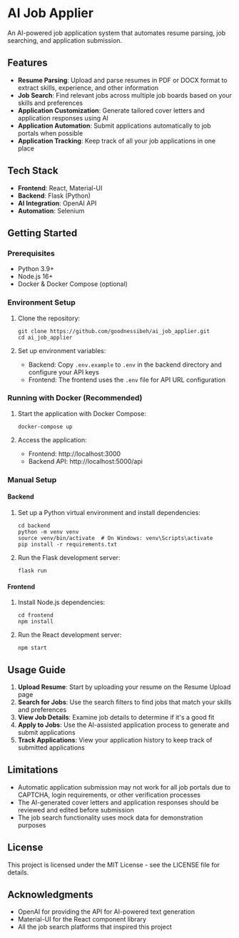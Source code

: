 # AI Job Applier

An AI-powered job application system that automates resume parsing, job searching, and application submission.

## Features

- **Resume Parsing**: Upload and parse resumes in PDF or DOCX format to extract skills, experience, and other information
- **Job Search**: Find relevant jobs across multiple job boards based on your skills and preferences
- **Application Customization**: Generate tailored cover letters and application responses using AI
- **Application Automation**: Submit applications automatically to job portals when possible
- **Application Tracking**: Keep track of all your job applications in one place

## Tech Stack

- **Frontend**: React, Material-UI
- **Backend**: Flask (Python)
- **AI Integration**: OpenAI API
- **Automation**: Selenium

## Getting Started

### Prerequisites

- Python 3.9+
- Node.js 16+
- Docker & Docker Compose (optional)

### Environment Setup

1. Clone the repository:
   ```
   git clone https://github.com/goodnessibeh/ai_job_applier.git
   cd ai_job_applier
   ```

2. Set up environment variables:
   - Backend: Copy `.env.example` to `.env` in the backend directory and configure your API keys
   - Frontend: The frontend uses the `.env` file for API URL configuration

### Running with Docker (Recommended)

1. Start the application with Docker Compose:
   ```
   docker-compose up
   ```

2. Access the application:
   - Frontend: http://localhost:3000
   - Backend API: http://localhost:5000/api

### Manual Setup

#### Backend

1. Set up a Python virtual environment and install dependencies:
   ```
   cd backend
   python -m venv venv
   source venv/bin/activate  # On Windows: venv\Scripts\activate
   pip install -r requirements.txt
   ```

2. Run the Flask development server:
   ```
   flask run
   ```

#### Frontend

1. Install Node.js dependencies:
   ```
   cd frontend
   npm install
   ```

2. Run the React development server:
   ```
   npm start
   ```

## Usage Guide

1. **Upload Resume**: Start by uploading your resume on the Resume Upload page
2. **Search for Jobs**: Use the search filters to find jobs that match your skills and preferences
3. **View Job Details**: Examine job details to determine if it's a good fit
4. **Apply to Jobs**: Use the AI-assisted application process to generate and submit applications
5. **Track Applications**: View your application history to keep track of submitted applications

## Limitations

- Automatic application submission may not work for all job portals due to CAPTCHA, login requirements, or other verification processes
- The AI-generated cover letters and application responses should be reviewed and edited before submission
- The job search functionality uses mock data for demonstration purposes

## License

This project is licensed under the MIT License - see the LICENSE file for details.

## Acknowledgments

- OpenAI for providing the API for AI-powered text generation
- Material-UI for the React component library
- All the job search platforms that inspired this project